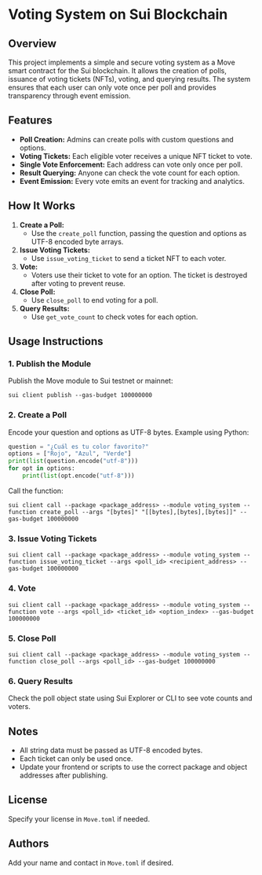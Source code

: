 # Voting System on Sui Blockchain

## Overview
This project implements a simple and secure voting system as a Move smart contract for the Sui blockchain. It allows the creation of polls, issuance of voting tickets (NFTs), voting, and querying results. The system ensures that each user can only vote once per poll and provides transparency through event emission.

## Features
- **Poll Creation:** Admins can create polls with custom questions and options.
- **Voting Tickets:** Each eligible voter receives a unique NFT ticket to vote.
- **Single Vote Enforcement:** Each address can vote only once per poll.
- **Result Querying:** Anyone can check the vote count for each option.
- **Event Emission:** Every vote emits an event for tracking and analytics.

## How It Works
1. **Create a Poll:**
   - Use the `create_poll` function, passing the question and options as UTF-8 encoded byte arrays.
2. **Issue Voting Tickets:**
   - Use `issue_voting_ticket` to send a ticket NFT to each voter.
3. **Vote:**
   - Voters use their ticket to vote for an option. The ticket is destroyed after voting to prevent reuse.
4. **Close Poll:**
   - Use `close_poll` to end voting for a poll.
5. **Query Results:**
   - Use `get_vote_count` to check votes for each option.

## Usage Instructions

### 1. Publish the Module
Publish the Move module to Sui testnet or mainnet:
```pwsh
sui client publish --gas-budget 100000000
```

### 2. Create a Poll
Encode your question and options as UTF-8 bytes. Example using Python:
```python
question = "¿Cuál es tu color favorito?"
options = ["Rojo", "Azul", "Verde"]
print(list(question.encode("utf-8")))
for opt in options:
    print(list(opt.encode("utf-8")))
```
Call the function:
```pwsh
sui client call --package <package_address> --module voting_system --function create_poll --args "[bytes]" "[[bytes],[bytes],[bytes]]" --gas-budget 100000000
```

### 3. Issue Voting Tickets
```pwsh
sui client call --package <package_address> --module voting_system --function issue_voting_ticket --args <poll_id> <recipient_address> --gas-budget 100000000
```

### 4. Vote
```pwsh
sui client call --package <package_address> --module voting_system --function vote --args <poll_id> <ticket_id> <option_index> --gas-budget 100000000
```

### 5. Close Poll
```pwsh
sui client call --package <package_address> --module voting_system --function close_poll --args <poll_id> --gas-budget 100000000
```

### 6. Query Results
Check the poll object state using Sui Explorer or CLI to see vote counts and voters.

## Notes
- All string data must be passed as UTF-8 encoded bytes.
- Each ticket can only be used once.
- Update your frontend or scripts to use the correct package and object addresses after publishing.

## License
Specify your license in `Move.toml` if needed.

## Authors
Add your name and contact in `Move.toml` if desired.
